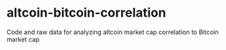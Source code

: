 # altcoin-bitcoin-correlation
Code and raw data for analyzing altcoin market cap correlation to Bitcoin market cap
